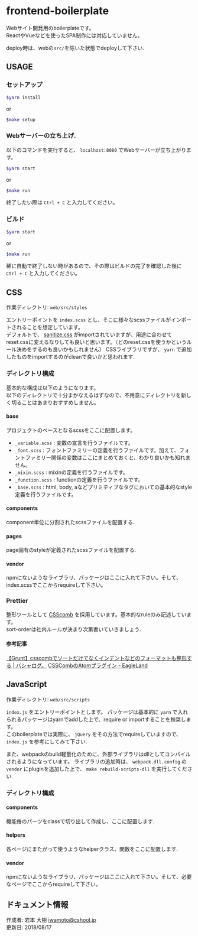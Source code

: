 # frontend-boilerplate

Webサイト開発用のboilerplateです。   
ReactやVueなどを使ったSPA制作には対応していません。   
    
deploy時は、webの`src/`を除いた状態でdeployして下さい.


## USAGE

### セットアップ
```bash
$yarn install
```

or

```bash
$make setup
```

### Webサーバーの立ち上げ.
以下のコマンドを実行すると、 `localhost:8080` でWebサーバーが立ち上がります。   

```bash
$yarn start
```

or

```bash
$make run
```

終了したい際は `Ctrl + C` と入力してください。

### ビルド

```bash
$yarn start
```

or

```bash
$make run
```

稀に自動で終了しない時があるので、その際はビルドの完了を確認した後に `Ctrl + C` と入力してください。

## CSS
作業ディレクトリ: `web/src/styles`   
   
エントリーポイントを `index.scss` とし、そこに様々なscssファイルがインポートされることを想定しています。   
デフォルトで、 [sanitize.css](http://jonathantneal.github.io/sanitize.css/) がimportされていますが、用途に合わせてreset.cssに変えるなりしても良いと思います。（どのreset.cssを使うかというルール決めをするのも良いかもしれません）
CSSライブラリですが、 `yarn` で追加したものをimportするのがcleanで良いかと思われます.


### ディレクトリ構成
基本的な構成は以下のようになります。   
以下のディレクトリで十分まかなえるはずなので、不用意にディレクトリを新しく切ることはあまりおすすめしません。

#### base
プロジェクトのベースとなるscssをここに配置します。

* `_variable.scss` : 変数の宣言を行うファイルです。
* `_font.scss` : フォントファミリーの定義を行うファイルです。加えて、フォントファミリー関係の変数はここにまとめておくと、わかり良いかも知れません。
* `_mixin.scss` : mixinの定義を行うファイルです。
* `_function.scss` : functionの定義を行うファイルです。
* `_base.scss` : html, body, aなどプリミティブなタグにおいての基本的なstyle定義を行うファイルです。

#### components
component単位に分割されたscssファイルを配置する.

#### pages
page固有のstyleが定義されたscssファイルを配置する.

#### vendor
npmにないようなライブラリ、パッケージはここに入れて下さい。そして、index.scssでここからrequireして下さい。


### Prettier
整形ツールとして [CSScomb](http://csscomb.com) を採用しています。基本的なruleのみ記述しています。  
sort-orderは社内ルールが決まり次第書いていきましょう.

#### 参考記事
[【Grunt】csscombでソートだけでなくインデントなどのフォーマットも整形する \| バシャログ。](http://bashalog.c-brains.jp/14/12/01-202258.php)
[CSSCombのAtomプラグイン \- EagleLand](https://1000ch.net/posts/2015/atom-csscomb.html)


## JavaScript
作業ディレクトリ: `web/src/scripts`   
    
`index.js` をエントリーポイントとします。
パッケージは基本的に `yarn` で入れられるパッケージはyarnでaddした上で、require or importすることを推奨します。   
このboilerplateでは実際に、 `jQuery` をその方法でrequireしていますので、`index.js` を参考にしてみて下さい.   

また、webpackのbuild軽量化のために、外部ライブラリはdllとしてコンパイルされるようになっています。
ライブラリの追加時は、 `webpack.dll.config` の `vendor` にpluginを追加した上で、 `make rebuild-scripts-dll` を実行してください.

### ディレクトリ構成

#### components
機能毎のパーツをclassで切り出して作成し、ここに配置します.

#### helpers
各ページにまたがって使うようなhelperクラス、関数をここに配置します.

#### vendor
npmにないようなライブラリ、パッケージはここに入れて下さい。そして、必要なページでここからrequireして下さい。


## ドキュメント情報
作成者: 岩本 大樹 <iwamoto@cshool.jp>  
更新日: 2018/08/17
